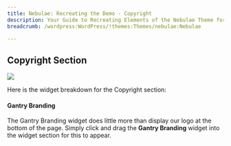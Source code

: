 ```yaml
---
title: Nebulae: Recreating the Demo - Copyright
description: Your Guide to Recreating Elements of the Nebulae Theme for WordPress
breadcrumb: /wordpress:WordPress/!themes:Themes/nebulae:Nebulae

---
```


Copyright Section
-----

![][demo2]

Here is the widget breakdown for the Copyright section:

#### Gantry Branding

The Gantry Branding widget does little more than display our logo at the bottom of the page. Simply click and drag the **Gantry Branding** widget into the widget section for this to appear.

[demo2]: assets/demo_5.jpeg
